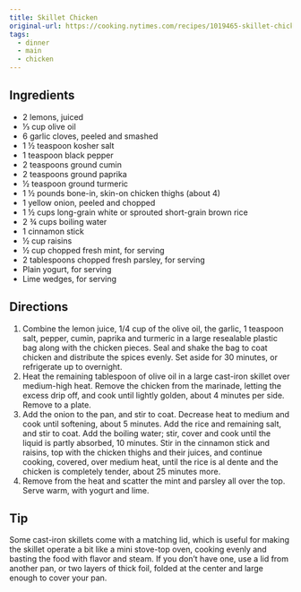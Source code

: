 ```yaml
---
title: Skillet Chicken
original-url: https://cooking.nytimes.com/recipes/1019465-skillet-chicken-with-cumin-paprika-and-mint
tags:
  - dinner
  - main
  - chicken
---
```


## Ingredients

* 2 lemons, juiced
* ⅓ cup olive oil
* 6 garlic cloves, peeled and smashed
* 1 ½ teaspoon kosher salt
* 1 teaspoon black pepper
* 2 teaspoons ground cumin
* 2 teaspoons ground paprika
* ½ teaspoon ground turmeric
* 1 ½ pounds bone-in, skin-on chicken thighs (about 4)
* 1 yellow onion, peeled and chopped
* 1 ½ cups long-grain white or sprouted short-grain brown rice
* 2 ¾ cups boiling water
* 1 cinnamon stick
* ½ cup raisins
* ½ cup chopped fresh mint, for serving
* 2 tablespoons chopped fresh parsley, for serving
* Plain yogurt, for serving
* Lime wedges, for serving

## Directions


1. Combine the lemon juice, 1/4 cup of the olive oil, the garlic, 1 teaspoon salt, pepper, cumin, paprika and turmeric in a large resealable plastic bag along with the chicken pieces. Seal and shake the bag to coat chicken and distribute the spices evenly. Set aside for 30 minutes, or refrigerate up to overnight.
1. Heat the remaining tablespoon of olive oil in a large cast-iron skillet over medium-high heat. Remove the chicken from the marinade, letting the excess drip off, and cook until lightly golden, about 4 minutes per side. Remove to a plate.
1. Add the onion to the pan, and stir to coat. Decrease heat to medium and cook until softening, about 5 minutes. Add the rice and remaining salt, and stir to coat. Add the boiling water; stir, cover and cook until the liquid is partly absorbed, 10 minutes. Stir in the cinnamon stick and raisins, top with the chicken thighs and their juices, and continue cooking, covered, over medium heat, until the rice is al dente and the chicken is completely tender, about 25 minutes more.
1. Remove from the heat and scatter the mint and parsley all over the top. Serve warm, with yogurt and lime.

## Tip

Some cast-iron skillets come with a matching lid, which is useful for making the skillet operate a bit like a mini stove-top oven, cooking evenly and basting the food with flavor and steam. If you don’t have one, use a lid from another pan, or two layers of thick foil, folded at the center and large enough to cover your pan.